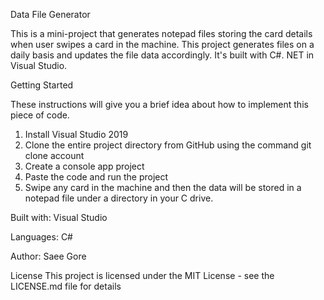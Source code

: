 Data File Generator

This is a mini-project that generates notepad files storing the card details when user swipes a card in the machine.
This project generates files on a daily basis and updates the file data accordingly. It's built with C#. NET in Visual Studio.

Getting Started

These instructions will give you a brief idea about how to implement this piece of code.


1. Install Visual Studio 2019
2. Clone the entire project directory from GitHub using the command git clone  account 
3. Create a console app project
4. Paste the code and run the project
5. Swipe any card in the machine and then the data will be stored in a notepad file under a directory in your C drive.




Built with: Visual Studio 

Languages: C#

Author: Saee Gore

License
This project is licensed under the MIT License - see the LICENSE.md file for details
